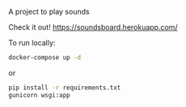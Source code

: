 A project to play sounds


Check it out! https://soundsboard.herokuapp.com/


To run locally: 

```bash
docker-compose up -d 
```

or

```bash
pip install -r requirements.txt
gunicorn wsgi:app
```


